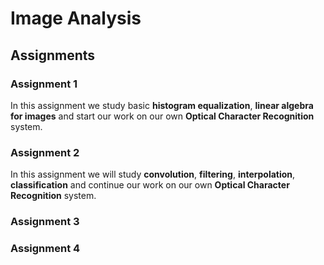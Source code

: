 # Image Analysis
## Assignments
### Assignment 1
In this assignment we study basic **histogram equalization**, **linear algebra for images** and start our work on our own **Optical Character Recognition** system. 

### Assignment 2
In this assignment we will study **convolution**, **filtering**, **interpolation**, **classification** and continue our work on our own **Optical Character Recognition** system. 

### Assignment 3

### Assignment 4
